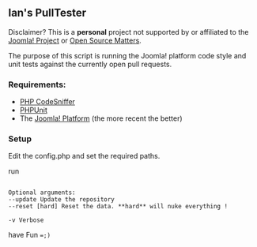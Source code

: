 ## Ian's PullTester
Disclaimer? This is a **personal** project not supported by or affiliated to the [Joomla! Project](http://joomla.org) or [Open Source Matters](osm.org).

The purpose of this script is running the Joomla! platform code style and unit tests against the currently open pull requests.

### Requirements:

* [PHP CodeSniffer](http://pear.php.net/package/PHP_CodeSniffer)
* [PHPUnit](https://github.com/sebastianbergmann/phpunit)
* The [Joomla! Platform](https://github.com/joomla/joomla-platform) (the more recent the better)

### Setup
Edit the config.php and set the required paths.

run

```pulltester.php

Optional arguments:
--update Update the repository
--reset [hard] Reset the data. **hard** will nuke everything !

-v Verbose
```

have Fun ```=;)```
